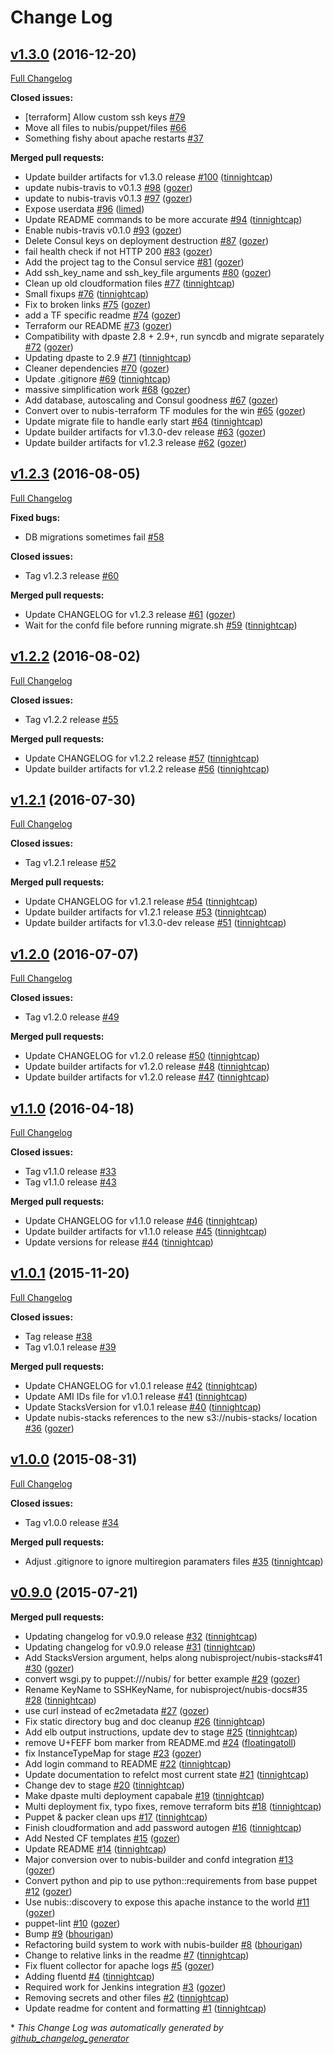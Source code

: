 # Change Log

## [v1.3.0](https://github.com/nubisproject/nubis-dpaste/tree/v1.3.0) (2016-12-20)
[Full Changelog](https://github.com/nubisproject/nubis-dpaste/compare/v1.2.3...v1.3.0)

**Closed issues:**

- \[terraform\] Allow custom ssh keys [\#79](https://github.com/nubisproject/nubis-dpaste/issues/79)
- Move all files to nubis/puppet/files [\#66](https://github.com/nubisproject/nubis-dpaste/issues/66)
- Something fishy about apache restarts [\#37](https://github.com/nubisproject/nubis-dpaste/issues/37)

**Merged pull requests:**

- Update builder artifacts for v1.3.0 release [\#100](https://github.com/nubisproject/nubis-dpaste/pull/100) ([tinnightcap](https://github.com/tinnightcap))
- update nubis-travis to v0.1.3 [\#98](https://github.com/nubisproject/nubis-dpaste/pull/98) ([gozer](https://github.com/gozer))
- update to nubis-travis v0.1.3 [\#97](https://github.com/nubisproject/nubis-dpaste/pull/97) ([gozer](https://github.com/gozer))
- Expose userdata [\#96](https://github.com/nubisproject/nubis-dpaste/pull/96) ([limed](https://github.com/limed))
- Update README commands to be more accurate [\#94](https://github.com/nubisproject/nubis-dpaste/pull/94) ([tinnightcap](https://github.com/tinnightcap))
- Enable nubis-travis v0.1.0 [\#93](https://github.com/nubisproject/nubis-dpaste/pull/93) ([gozer](https://github.com/gozer))
- Delete Consul keys on deployment destruction [\#87](https://github.com/nubisproject/nubis-dpaste/pull/87) ([gozer](https://github.com/gozer))
- fail health check if not HTTP 200 [\#83](https://github.com/nubisproject/nubis-dpaste/pull/83) ([gozer](https://github.com/gozer))
- Add the project tag to the Consul service  [\#81](https://github.com/nubisproject/nubis-dpaste/pull/81) ([gozer](https://github.com/gozer))
- Add ssh\_key\_name and ssh\_key\_file arguments [\#80](https://github.com/nubisproject/nubis-dpaste/pull/80) ([gozer](https://github.com/gozer))
- Clean up old cloudformation files [\#77](https://github.com/nubisproject/nubis-dpaste/pull/77) ([tinnightcap](https://github.com/tinnightcap))
- Small fixups [\#76](https://github.com/nubisproject/nubis-dpaste/pull/76) ([tinnightcap](https://github.com/tinnightcap))
- Fix to broken links [\#75](https://github.com/nubisproject/nubis-dpaste/pull/75) ([gozer](https://github.com/gozer))
- add a TF specific readme [\#74](https://github.com/nubisproject/nubis-dpaste/pull/74) ([gozer](https://github.com/gozer))
- Terraform our README [\#73](https://github.com/nubisproject/nubis-dpaste/pull/73) ([gozer](https://github.com/gozer))
- Compatibility with dpaste 2.8 + 2.9+, run syncdb and migrate separately [\#72](https://github.com/nubisproject/nubis-dpaste/pull/72) ([gozer](https://github.com/gozer))
- Updating dpaste to 2.9 [\#71](https://github.com/nubisproject/nubis-dpaste/pull/71) ([tinnightcap](https://github.com/tinnightcap))
- Cleaner dependencies [\#70](https://github.com/nubisproject/nubis-dpaste/pull/70) ([gozer](https://github.com/gozer))
- Update .gitignore [\#69](https://github.com/nubisproject/nubis-dpaste/pull/69) ([tinnightcap](https://github.com/tinnightcap))
- massive simplification work [\#68](https://github.com/nubisproject/nubis-dpaste/pull/68) ([gozer](https://github.com/gozer))
- Add database, autoscaling and Consul goodness [\#67](https://github.com/nubisproject/nubis-dpaste/pull/67) ([gozer](https://github.com/gozer))
- Convert over to nubis-terraform TF modules for the win [\#65](https://github.com/nubisproject/nubis-dpaste/pull/65) ([gozer](https://github.com/gozer))
- Update migrate file to handle early start [\#64](https://github.com/nubisproject/nubis-dpaste/pull/64) ([tinnightcap](https://github.com/tinnightcap))
- Update builder artifacts for v1.3.0-dev release [\#63](https://github.com/nubisproject/nubis-dpaste/pull/63) ([gozer](https://github.com/gozer))
- Update builder artifacts for v1.2.3 release [\#62](https://github.com/nubisproject/nubis-dpaste/pull/62) ([gozer](https://github.com/gozer))

## [v1.2.3](https://github.com/nubisproject/nubis-dpaste/tree/v1.2.3) (2016-08-05)
[Full Changelog](https://github.com/nubisproject/nubis-dpaste/compare/v1.2.2...v1.2.3)

**Fixed bugs:**

- DB migrations sometimes fail [\#58](https://github.com/nubisproject/nubis-dpaste/issues/58)

**Closed issues:**

- Tag v1.2.3 release [\#60](https://github.com/nubisproject/nubis-dpaste/issues/60)

**Merged pull requests:**

- Update CHANGELOG for v1.2.3 release [\#61](https://github.com/nubisproject/nubis-dpaste/pull/61) ([gozer](https://github.com/gozer))
- Wait for the confd file before running migrate.sh [\#59](https://github.com/nubisproject/nubis-dpaste/pull/59) ([tinnightcap](https://github.com/tinnightcap))

## [v1.2.2](https://github.com/nubisproject/nubis-dpaste/tree/v1.2.2) (2016-08-02)
[Full Changelog](https://github.com/nubisproject/nubis-dpaste/compare/v1.2.1...v1.2.2)

**Closed issues:**

- Tag v1.2.2 release [\#55](https://github.com/nubisproject/nubis-dpaste/issues/55)

**Merged pull requests:**

- Update CHANGELOG for v1.2.2 release [\#57](https://github.com/nubisproject/nubis-dpaste/pull/57) ([tinnightcap](https://github.com/tinnightcap))
- Update builder artifacts for v1.2.2 release [\#56](https://github.com/nubisproject/nubis-dpaste/pull/56) ([tinnightcap](https://github.com/tinnightcap))

## [v1.2.1](https://github.com/nubisproject/nubis-dpaste/tree/v1.2.1) (2016-07-30)
[Full Changelog](https://github.com/nubisproject/nubis-dpaste/compare/v1.2.0...v1.2.1)

**Closed issues:**

- Tag v1.2.1 release [\#52](https://github.com/nubisproject/nubis-dpaste/issues/52)

**Merged pull requests:**

- Update CHANGELOG for v1.2.1 release [\#54](https://github.com/nubisproject/nubis-dpaste/pull/54) ([tinnightcap](https://github.com/tinnightcap))
- Update builder artifacts for v1.2.1 release [\#53](https://github.com/nubisproject/nubis-dpaste/pull/53) ([tinnightcap](https://github.com/tinnightcap))
- Update builder artifacts for v1.3.0-dev release [\#51](https://github.com/nubisproject/nubis-dpaste/pull/51) ([tinnightcap](https://github.com/tinnightcap))

## [v1.2.0](https://github.com/nubisproject/nubis-dpaste/tree/v1.2.0) (2016-07-07)
[Full Changelog](https://github.com/nubisproject/nubis-dpaste/compare/v1.1.0...v1.2.0)

**Closed issues:**

- Tag v1.2.0 release [\#49](https://github.com/nubisproject/nubis-dpaste/issues/49)

**Merged pull requests:**

- Update CHANGELOG for v1.2.0 release [\#50](https://github.com/nubisproject/nubis-dpaste/pull/50) ([tinnightcap](https://github.com/tinnightcap))
- Update builder artifacts for v1.2.0 release [\#48](https://github.com/nubisproject/nubis-dpaste/pull/48) ([tinnightcap](https://github.com/tinnightcap))
- Update builder artifacts for v1.2.0 release [\#47](https://github.com/nubisproject/nubis-dpaste/pull/47) ([tinnightcap](https://github.com/tinnightcap))

## [v1.1.0](https://github.com/nubisproject/nubis-dpaste/tree/v1.1.0) (2016-04-18)
[Full Changelog](https://github.com/nubisproject/nubis-dpaste/compare/v1.0.1...v1.1.0)

**Closed issues:**

- Tag v1.1.0 release [\#33](https://github.com/nubisproject/nubis-dpaste/issues/33)
- Tag v1.1.0 release [\#43](https://github.com/nubisproject/nubis-dpaste/issues/43)

**Merged pull requests:**

- Update CHANGELOG for v1.1.0 release [\#46](https://github.com/nubisproject/nubis-dpaste/pull/46) ([tinnightcap](https://github.com/tinnightcap))
- Update builder artifacts for v1.1.0 release [\#45](https://github.com/nubisproject/nubis-dpaste/pull/45) ([tinnightcap](https://github.com/tinnightcap))
- Update versions for  release [\#44](https://github.com/nubisproject/nubis-dpaste/pull/44) ([tinnightcap](https://github.com/tinnightcap))

## [v1.0.1](https://github.com/nubisproject/nubis-dpaste/tree/v1.0.1) (2015-11-20)
[Full Changelog](https://github.com/nubisproject/nubis-dpaste/compare/v1.0.0...v1.0.1)

**Closed issues:**

- Tag  release [\#38](https://github.com/nubisproject/nubis-dpaste/issues/38)
- Tag v1.0.1 release [\#39](https://github.com/nubisproject/nubis-dpaste/issues/39)

**Merged pull requests:**

- Update CHANGELOG for v1.0.1 release [\#42](https://github.com/nubisproject/nubis-dpaste/pull/42) ([tinnightcap](https://github.com/tinnightcap))
- Update AMI IDs file for v1.0.1 release [\#41](https://github.com/nubisproject/nubis-dpaste/pull/41) ([tinnightcap](https://github.com/tinnightcap))
- Update StacksVersion for v1.0.1 release [\#40](https://github.com/nubisproject/nubis-dpaste/pull/40) ([tinnightcap](https://github.com/tinnightcap))
- Update nubis-stacks references to the new s3://nubis-stacks/ location [\#36](https://github.com/nubisproject/nubis-dpaste/pull/36) ([gozer](https://github.com/gozer))

## [v1.0.0](https://github.com/nubisproject/nubis-dpaste/tree/v1.0.0) (2015-08-31)
[Full Changelog](https://github.com/nubisproject/nubis-dpaste/compare/v0.9.0...v1.0.0)

**Closed issues:**

- Tag v1.0.0 release [\#34](https://github.com/nubisproject/nubis-dpaste/issues/34)

**Merged pull requests:**

- Adjust .gitignore to ignore multiregion paramaters files [\#35](https://github.com/nubisproject/nubis-dpaste/pull/35) ([tinnightcap](https://github.com/tinnightcap))

## [v0.9.0](https://github.com/nubisproject/nubis-dpaste/tree/v0.9.0) (2015-07-21)
**Merged pull requests:**

- Updating changelog for v0.9.0 release [\#32](https://github.com/nubisproject/nubis-dpaste/pull/32) ([tinnightcap](https://github.com/tinnightcap))
- Updating changelog for v0.9.0 release [\#31](https://github.com/nubisproject/nubis-dpaste/pull/31) ([tinnightcap](https://github.com/tinnightcap))
- Add StacksVersion argument, helps along nubisproject/nubis-stacks\#41 [\#30](https://github.com/nubisproject/nubis-dpaste/pull/30) ([gozer](https://github.com/gozer))
- convert wsgi.py to puppet:///nubis/ for better example [\#29](https://github.com/nubisproject/nubis-dpaste/pull/29) ([gozer](https://github.com/gozer))
- Rename KeyName to SSHKeyName, for nubisproject/nubis-docs\#35 [\#28](https://github.com/nubisproject/nubis-dpaste/pull/28) ([tinnightcap](https://github.com/tinnightcap))
- use curl instead of ec2metadata [\#27](https://github.com/nubisproject/nubis-dpaste/pull/27) ([gozer](https://github.com/gozer))
- Fix static directory bug and doc cleanup [\#26](https://github.com/nubisproject/nubis-dpaste/pull/26) ([tinnightcap](https://github.com/tinnightcap))
- Add elb output instructions, update dev to stage [\#25](https://github.com/nubisproject/nubis-dpaste/pull/25) ([tinnightcap](https://github.com/tinnightcap))
- remove U+FEFF bom marker from README.md [\#24](https://github.com/nubisproject/nubis-dpaste/pull/24) ([floatingatoll](https://github.com/floatingatoll))
- fix InstanceTypeMap for stage [\#23](https://github.com/nubisproject/nubis-dpaste/pull/23) ([gozer](https://github.com/gozer))
- Add login command to README [\#22](https://github.com/nubisproject/nubis-dpaste/pull/22) ([tinnightcap](https://github.com/tinnightcap))
- Update documentation to refelct most current state [\#21](https://github.com/nubisproject/nubis-dpaste/pull/21) ([tinnightcap](https://github.com/tinnightcap))
- Change dev to stage [\#20](https://github.com/nubisproject/nubis-dpaste/pull/20) ([tinnightcap](https://github.com/tinnightcap))
- Make dpaste multi deployment capabale [\#19](https://github.com/nubisproject/nubis-dpaste/pull/19) ([tinnightcap](https://github.com/tinnightcap))
- Multi deployment fix, typo fixes, remove terraform bits [\#18](https://github.com/nubisproject/nubis-dpaste/pull/18) ([tinnightcap](https://github.com/tinnightcap))
- Puppet & packer clean ups [\#17](https://github.com/nubisproject/nubis-dpaste/pull/17) ([tinnightcap](https://github.com/tinnightcap))
- Finish cloudformation and add password autogen [\#16](https://github.com/nubisproject/nubis-dpaste/pull/16) ([tinnightcap](https://github.com/tinnightcap))
- Add Nested CF templates [\#15](https://github.com/nubisproject/nubis-dpaste/pull/15) ([gozer](https://github.com/gozer))
- Update README [\#14](https://github.com/nubisproject/nubis-dpaste/pull/14) ([tinnightcap](https://github.com/tinnightcap))
- Major conversion over to nubis-builder and confd integration [\#13](https://github.com/nubisproject/nubis-dpaste/pull/13) ([gozer](https://github.com/gozer))
- Convert python and pip to use python::requirements from base puppet [\#12](https://github.com/nubisproject/nubis-dpaste/pull/12) ([gozer](https://github.com/gozer))
- Use nubis::discovery to expose this apache instance to the world [\#11](https://github.com/nubisproject/nubis-dpaste/pull/11) ([gozer](https://github.com/gozer))
- puppet-lint [\#10](https://github.com/nubisproject/nubis-dpaste/pull/10) ([gozer](https://github.com/gozer))
- Bump [\#9](https://github.com/nubisproject/nubis-dpaste/pull/9) ([bhourigan](https://github.com/bhourigan))
- Refactoring build system to work with nubis-builder [\#8](https://github.com/nubisproject/nubis-dpaste/pull/8) ([bhourigan](https://github.com/bhourigan))
- Change to relative links in the readme [\#7](https://github.com/nubisproject/nubis-dpaste/pull/7) ([tinnightcap](https://github.com/tinnightcap))
- Fix fluent collector for apache logs [\#5](https://github.com/nubisproject/nubis-dpaste/pull/5) ([gozer](https://github.com/gozer))
- Adding fluentd [\#4](https://github.com/nubisproject/nubis-dpaste/pull/4) ([tinnightcap](https://github.com/tinnightcap))
- Required work for Jenkins integration [\#3](https://github.com/nubisproject/nubis-dpaste/pull/3) ([gozer](https://github.com/gozer))
- Removing secrets and other files [\#2](https://github.com/nubisproject/nubis-dpaste/pull/2) ([tinnightcap](https://github.com/tinnightcap))
- Update readme for content and formatting [\#1](https://github.com/nubisproject/nubis-dpaste/pull/1) ([tinnightcap](https://github.com/tinnightcap))



\* *This Change Log was automatically generated by [github_changelog_generator](https://github.com/skywinder/Github-Changelog-Generator)*